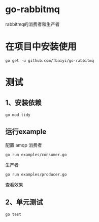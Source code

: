 # go-rabbitmq
rabbitmq的消费者和生产者

# 在项目中安装使用
```shell
go get -u github.com/fbaiyi/go-rabbitmq
```

# 测试
## 1、安装依赖
```shell
go mod tidy
```

## 运行example
配置 amqp
消费者
```shell
go run examples/consumer.go
```
生产者
```shell
go run examples/producer.go
```
查看效果

## 2、单元测试
```shell
go test
```
